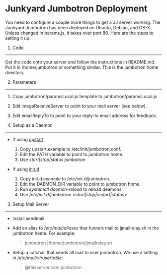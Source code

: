 Junkyard Jumbotron Deployment
=============================

You need to configure a couple more things to get a JJ server working.
The Junkyard Jumbotron has been deployed on Ubuntu, Debian, and OS-X.
Unless changed in params.js, it takes over port 80.  Here are the
steps to setting it up.

1. Code
-------

Get the code onto your server and follow the instructions in
README.md.  Put it in /home/jumbotron or something similar. This is
the jumbotron home directory.

2. Parameters
-------------

   1. Copy jumbotron/paramsLocal.js.template to jumbotron/paramsLocal.js
   2. Edit imageReceiveServer to point to your mail server (see below).
   3. Edit emailReplyTo to point to your reply-to email address for feedback.

2. Setup as a Daemon
--------------------

   * If using [upstart](http://en.wikipedia.org/wiki/Upstart)
     1. Copy upstart.example to /etc/init/jumbotron.conf.
     2. Edit the PATH variable to point to jumbotron home.
     3. Use _start|stop|status jumbotron_

   * If using [init.d](http://www.ghacks.net/2009/04/04/get-to-know-linux-the-etcinitd-directory/)
     1. Copy init.d.example to /etc/init.d/jumbotron.
     2. Edit the DAEMON_DIR variable to point to jumbotron home.
     3. Run *systemctl daemon-reload* to reload deamons
     4. Use _/etc/init.d/jumbotron <start|stop|restart|status>_

3. Setup Mail Server
--------------------

   * Install sendmail

   * Add an alias to _/etc/mail/aliases_ that funnels mail to
     jjmailrelay.sh in the jumbotron home. For example:
     >jumbotron		|/home/jumbotron/jjmailrelay.sh

   * Setup a catchall that sends all mail to user jumbotron.
     We use a setting in _/etc/mail/virusertable_:
     >@thisserver.com	jumbotron
